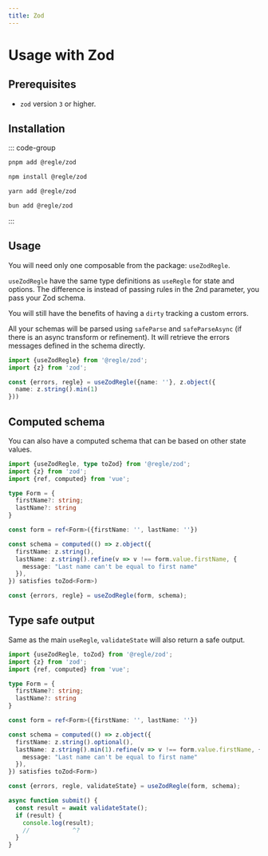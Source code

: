 ```yaml
---
title: Zod
---
```


<script setup>
import QuickUsage from '../parts/components/zod/QuickUsage.vue';
import ComputedSchema from '../parts/components/zod/ComputedSchema.vue';

</script>

# Usage with Zod

## Prerequisites

- `zod` version `3` or higher.


## Installation

::: code-group

```sh [pnpm]
pnpm add @regle/zod
```

```sh [npm]
npm install @regle/zod
```

```sh [yarn]
yarn add @regle/zod
```

```sh [bun]
bun add @regle/zod
```

:::


## Usage


You will need only one composable from the package: `useZodRegle`.

`useZodRegle` have the same type definitions as `useRegle` for state and options.
The difference is instead of passing rules in the 2nd parameter, you pass your Zod schema.

You will still have the benefits of having a `dirty` tracking a custom errors.

All your schemas will be parsed using `safeParse` and `safeParseAsync` (if there is an async transform or refinement). It will retrieve the errors messages defined in the schema directly.

```ts twoslash
import {useZodRegle} from '@regle/zod';
import {z} from 'zod';

const {errors, regle} = useZodRegle({name: ''}, z.object({
  name: z.string().min(1)
}))

```

<QuickUsage/>


## Computed schema

You can also have a computed schema that can be based on other state values.

```ts twoslash
import {useZodRegle, type toZod} from '@regle/zod';
import {z} from 'zod';
import {ref, computed} from 'vue';

type Form = {
  firstName?: string;
  lastName?: string
}

const form = ref<Form>({firstName: '', lastName: ''})

const schema = computed(() => z.object({
  firstName: z.string(),
  lastName: z.string().refine(v => v !== form.value.firstName, {
    message: "Last name can't be equal to first name"
  }),
}) satisfies toZod<Form>)

const {errors, regle} = useZodRegle(form, schema);

```

<ComputedSchema/>


## Type safe output

Same as the main `useRegle`, `validateState` will also return a safe output.


```ts twoslash
import {useZodRegle, toZod} from '@regle/zod';
import {z} from 'zod';
import {ref, computed} from 'vue';

type Form = {
  firstName?: string;
  lastName?: string
}

const form = ref<Form>({firstName: '', lastName: ''})

const schema = computed(() => z.object({
  firstName: z.string().optional(),
  lastName: z.string().min(1).refine(v => v !== form.value.firstName, {
    message: "Last name can't be equal to first name"
  }),
}) satisfies toZod<Form>)

const {errors, regle, validateState} = useZodRegle(form, schema);

async function submit() {
  const result = await validateState();
  if (result) {
    console.log(result);
    //            ^?
  }
}

```